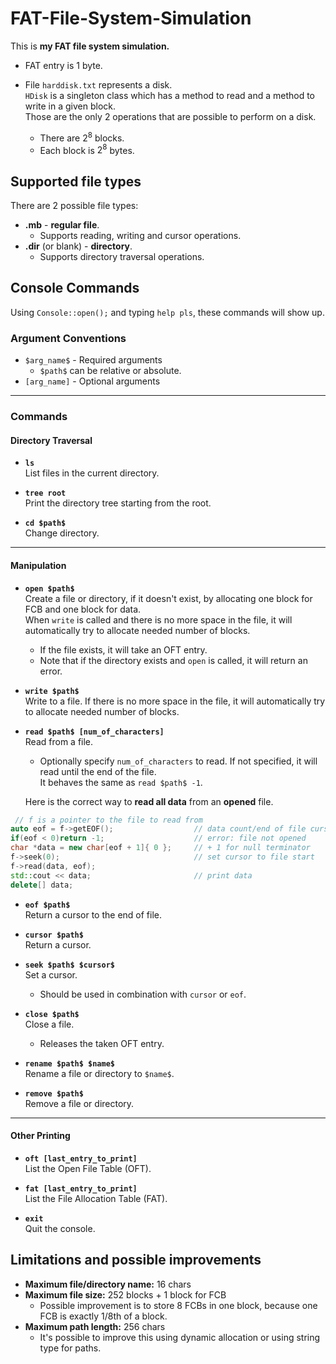 # FAT-File-System-Simulation

This is <b>my FAT file system simulation.</b> <br>

* FAT entry is 1 byte.

* File `harddisk.txt` represents a disk. <br>
  `HDisk` is a singleton class which has a method to read and a method to write in a given block. <br>
  Those are the only 2 operations that are possible to perform on a disk.
    * There are $2^8$ blocks.
    * Each block is $2^8$ bytes.

## Supported file types

There are 2 possible file types:

- **.mb** - **regular file**.
    - Supports reading, writing and cursor operations.
- **.dir** (or blank) - **directory**.
    - Supports directory traversal operations.

## Console Commands

Using `Console::open();` and typing `help pls`, these commands will show up.

### Argument Conventions

- `$arg_name$` - Required arguments
    - `$path$` can be relative or absolute.
- `[arg_name]` - Optional arguments

---

### Commands

#### Directory Traversal

- **`ls`**  
  List files in the current directory.

- **`tree root`**  
  Print the directory tree starting from the root.

- **`cd $path$`**  
  Change directory.

---

#### Manipulation

- **`open $path$`**\
  Create a file or directory, if it doesn't exist, by allocating one block for FCB and one block for data.\
  When `write` is called and there is no more space in the file, it will automatically try to allocate needed number
  of blocks.
    - If the file exists, it will take an OFT entry.
    - Note that if the directory exists and `open` is called, it will return an error.

- **`write $path$`**  
  Write to a file. If there is no more space in the file, it will automatically try to allocate needed number
  of blocks.

- **`read $path$ [num_of_characters]`**  
  Read from a file.

    - Optionally specify `num_of_characters` to read. If not specified, it will read until the end of the file.\
      It behaves the same as `read $path$ -1`.

  Here is the correct way to **read all data** from an **opened** file.

```C++
 // f is a pointer to the file to read from
auto eof = f->getEOF();                  // data count/end of file cursor
if(eof < 0)return -1;                    // error: file not opened
char *data = new char[eof + 1]{ 0 };     // + 1 for null terminator
f->seek(0);                              // set cursor to file start
f->read(data, eof);
std::cout << data;                       // print data
delete[] data; 
```

- **`eof $path$`**  
  Return a cursor to the end of file.

- **`cursor $path$`**  
  Return a cursor.

- **`seek $path$ $cursor$`**  
  Set a cursor.
    - Should be used in combination with `cursor` or `eof`.

- **`close $path$`**  
  Close a file.
    - Releases the taken OFT entry.

- **`rename $path$ $name$`**  
  Rename a file or directory to `$name$`.

- **`remove $path$`**  
  Remove a file or directory.

---

#### Other Printing

- **`oft [last_entry_to_print]`**  
  List the Open File Table (OFT).

- **`fat [last_entry_to_print]`**  
  List the File Allocation Table (FAT).

- **`exit`**  
  Quit the console.

## Limitations and possible improvements

- **Maximum file/directory name:** 16 chars
- **Maximum file size:** 252 blocks + 1 block for FCB
    - Possible improvement is to store 8 FCBs in one block, because one FCB is exactly 1/8th of a block.
- **Maximum path length:** 256 chars
    - It's possible to improve this using dynamic allocation or using string type for paths.